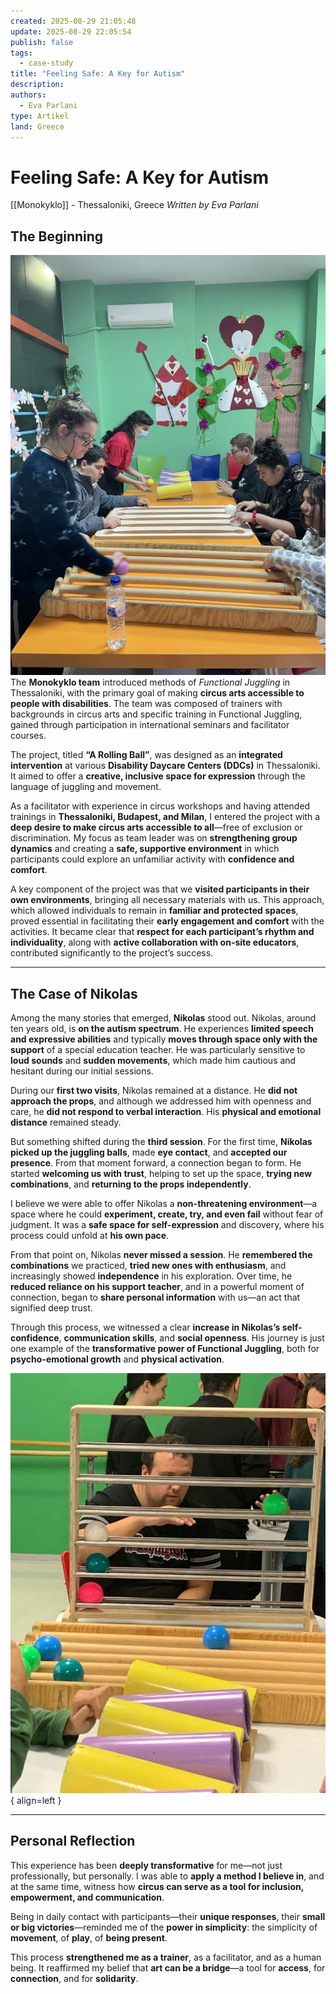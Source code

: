 ```yaml
---
created: 2025-08-29 21:05:48
update: 2025-08-29 22:05:54
publish: false
tags:
  - case-study
title: "Feeling Safe: A Key for Autism"
description:
authors:
  - Eva Parlani
type: Artikel
land: Greece
---
```


# **Feeling Safe: A Key for Autism**

[[Monokyklo]] - Thessaloniki, Greece
*Written by Eva Parlani*

## **The Beginning**  

![monokyklo_colours_and_patterns.jpg|200](img/monokyklo_colours_and_patterns.jpg)
The **Monokyklo team** introduced methods of *Functional Juggling* in Thessaloniki, with the primary goal of making **circus arts accessible to people with disabilities**. The team was composed of trainers with backgrounds in circus arts and specific training in Functional Juggling, gained through participation in international seminars and facilitator courses.

The project, titled **“A Rolling Ball”**, was designed as an **integrated intervention** at various **Disability Daycare Centers (DDCs)** in Thessaloniki. It aimed to offer a **creative, inclusive space for expression** through the language of juggling and movement.

As a facilitator with experience in circus workshops and having attended trainings in **Thessaloniki, Budapest, and Milan**, I entered the project with a **deep desire to make circus arts accessible to all**—free of exclusion or discrimination. My focus as team leader was on **strengthening group dynamics** and creating a **safe, supportive environment** in which participants could explore an unfamiliar activity with **confidence and comfort**.

A key component of the project was that we **visited participants in their own environments**, bringing all necessary materials with us. This approach, which allowed individuals to remain in **familiar and protected spaces**, proved essential in facilitating their **early engagement and comfort** with the activities. It became clear that **respect for each participant’s rhythm and individuality**, along with **active collaboration with on-site educators**, contributed significantly to the project’s success.

---
## **The Case of Nikolas**  

Among the many stories that emerged, **Nikolas** stood out.  Nikolas, around ten years old, is **on the autism spectrum**. He experiences **limited speech and expressive abilities** and typically **moves through space only with the support** of a special education teacher. He was particularly sensitive to **loud sounds** and **sudden movements**, which made him cautious and hesitant during our initial sessions.

During our **first two visits**, Nikolas remained at a distance. He **did not approach the props**, and although we addressed him with openness and care, he **did not respond to verbal interaction**. His **physical and emotional distance** remained steady.

But something shifted during the **third session**. For the first time, **Nikolas picked up the juggling balls**, made **eye contact**, and **accepted our presence**. From that moment forward, a connection began to form. He started **welcoming us with trust**, helping to set up the space, **trying new combinations**, and **returning to the props independently**.

I believe we were able to offer Nikolas a **non-threatening environment**—a space where he could **experiment, create, try, and even fail** without fear of judgment. It was a **safe space for self-expression** and discovery, where his process could unfold at **his own pace**.

From that point on, Nikolas **never missed a session**. He **remembered the combinations** we practiced, **tried new ones with enthusiasm**, and increasingly showed **independence** in his exploration. Over time, he **reduced reliance on his support teacher**, and in a powerful moment of connection, began to **share personal information** with us—an act that signified deep trust.

Through this process, we witnessed a clear **increase in Nikolas’s self-confidence**, **communication skills**, and **social openness**. His journey is just one example of the **transformative power of Functional Juggling**, both for **psycho-emotional growth** and **physical activation**.

![monokyklo_feelingsafe_autism.jpg|400](img/monokyklo_feelingsafe_autism.jpg){ align=left }

---

## **Personal Reflection**  
This experience has been **deeply transformative** for me—not just professionally, but personally. I was able to **apply a method I believe in**, and at the same time, witness how **circus can serve as a tool for inclusion, empowerment, and communication**.

Being in daily contact with participants—their **unique responses**, their **small or big victories**—reminded me of the **power in simplicity**: the simplicity of **movement**, of **play**, of **being present**.

This process **strengthened me as a trainer**, as a facilitator, and as a human being. It reaffirmed my belief that **art can be a bridge**—a tool for **access**, for **connection**, and for **solidarity**.